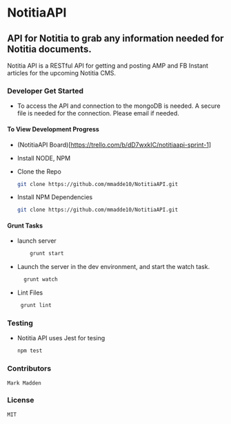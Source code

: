 # NotitiaAPI

## API for Notitia to grab any information needed for Notitia documents.

 Notitia API is a RESTful API for getting and posting AMP and FB Instant articles for the upcoming Notitia CMS.

### Developer Get Started

* To access the API and connection to the mongoDB is needed. A secure file is needed for the connection. Please email if needed.

#### To View Development Progress 
* (NotitiaAPI Board)[https://trello.com/b/dD7wxkIC/notitiaapi-sprint-1]

* Install NODE, NPM

* Clone the Repo
    ```bash
    git clone https://github.com/mmadde10/NotitiaAPI.git
    ```

* Install NPM Dependencies
    ```bash
    git clone https://github.com/mmadde10/NotitiaAPI.git
    ```

#### Grunt Tasks

* launch server
    ```bash
        grunt start
    ```
* Launch the server in the dev environment, and start the watch task.
  ```bash
    grunt watch
  ```
* Lint Files
    ```bash
     grunt lint
    ```

### Testing

* Notitia API uses Jest for tesing

    ```bash
    npm test
    ```

### Contributors

    Mark Madden

### License

    MIT
